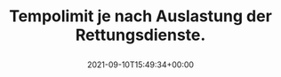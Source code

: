 ---
retweeted: false
source: <a href="https://about.twitter.com/products/tweetdeck" rel="nofollow">TweetDeck</a>
entities:
  hashtags: []
  symbols: []
  user_mentions: []
  urls:
  - url: https://t.co/801wmIxuxr
    expanded_url: https://twitter.com/florianaigner/status/1436355511545389062
    display_url: twitter.com/florianaigner/…
    indices:
    - '51'
    - '74'
display_text_range:
- '0'
- '74'
favorite_count: '3'
id_str: '1436356179693813763'
truncated: false
retweet_count: '0'
id: '1436356179693813763'
possibly_sensitive: false
created_at: Fri Sep 10 15:49:34 +0000 2021
favorited: false
full_text: Tempolimit je nach Auslastung der Rettungsdienste.
lang: de
quote_url: https://twitter.com/florianaigner/status/1436355511545389062
tags:
- pesos/twitter
date: '2021-09-10T15:49:34+00:00'
src: https://twitter.com/bascht/status/1436356179693813763
original_url: https://twitter.com/bascht/status/1436356179693813763
type: twitter_tweet
text: Tempolimit je nach Auslastung der Rettungsdienste.
title: 'Tempolimit je nach Auslastung der Rettungsdienste.

  '

---